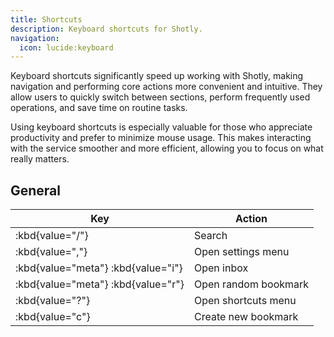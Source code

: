 ```yaml
---
title: Shortcuts
description: Keyboard shortcuts for Shotly.
navigation:
  icon: lucide:keyboard
---
```


Keyboard shortcuts significantly speed up working with Shotly, making navigation and performing core actions more convenient and intuitive. They allow users to quickly switch between sections, perform frequently used operations, and save time on routine tasks.

Using keyboard shortcuts is especially valuable for those who appreciate productivity and prefer to minimize mouse usage. This makes interacting with the service smoother and more efficient, allowing you to focus on what really matters.

## General

|                Key                 |        Action        |
| ---------------------------------- | -------------------- |
| :kbd{value="/"}                    | Search               |
| :kbd{value=","}                    | Open settings menu   |
| :kbd{value="meta"} :kbd{value="i"} | Open inbox           |
| :kbd{value="meta"} :kbd{value="r"} | Open random bookmark |
| :kbd{value="?"}                    | Open shortcuts menu  |
| :kbd{value="c"}                    | Create new bookmark  |

